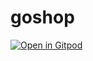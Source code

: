 # goshop

[![Open in Gitpod](https://gitpod.io/button/open-in-gitpod.svg)](https://gitpod.io/#https://github.com/ajgrayson/goshop/)
